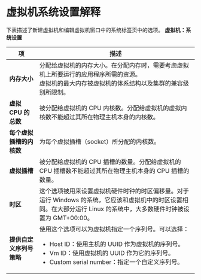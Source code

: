 # 虚拟机系统设置解释

下表描述了新建虚拟机和编辑虚拟机窗口中的系统标签页中的选项。
**虚拟机：系统设置**

| **项** | **描述** |
| ------ | -------- |
| **内存大小** | 分配给虚拟机的内存大小。在分配内存时，需要考虑虚拟机上所要运行的应用程序所需的资源。 <br/>虚拟机的最大内存被虚拟机的体系结构以及集群的兼容级别所限制。| 
| **虚拟 CPU 的总数** | 被分配给虚拟机的 CPU 内核数。分配给虚拟机的虚拟内核数不能超过其所在物理主机本身的内核数。 |
| **每个虚拟插槽的内核数** | 为每个虚拟插槽（socket）所分配的内核数。 |
| **虚拟插槽** | 被分配给虚拟机的 CPU 插槽的数量。分配给虚拟机的 CPU 插槽数不能超过其所在物理主机本身的 CPU 插槽的数量。 |
| **时区** | 这个选项被用来设置虚拟机硬件时钟的时区偏移量。对于运行 Windows 的系统，它应该和虚拟机中的时区设置相同。在大部分运行 Linux 的系统中，大多数硬件时钟被设置为 GMT+00:00。 |
| **提供自定义序列号策略** | 使用这个选项可以为虚拟机指定一个序列号。可以选择：<ul><li>Host ID：使用主机的 UUID 作为虚拟机的序列号。</li><li>Vm ID：使用虚拟机的 UUID 作为它的序列号。</li><li>Custom serial number：指定一个自定义序列号。</li></ul> |
